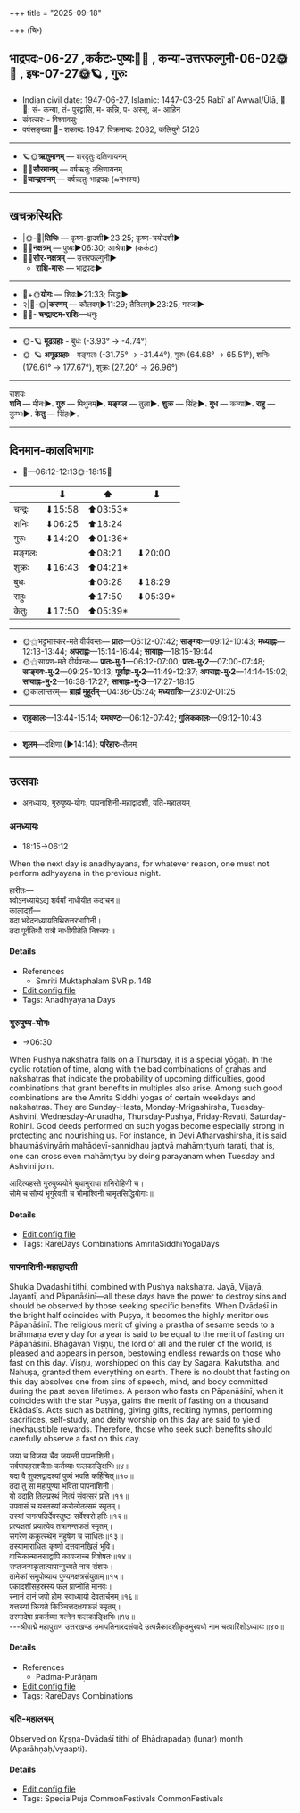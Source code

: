 +++
title = "2025-09-18"

+++
(चि॰)
## भाद्रपदः-06-27  ,कर्कटः-पुष्यः🌛🌌  ,  कन्या-उत्तरफल्गुनी-06-02🌞🌌  ,  इषः-07-27🌞🪐  , गुरुः
- Indian civil date: 1947-06-27, Islamic: 1447-03-25 Rabīʿ alʾ Awwal/Ūlā, 🌌🌞: सं- कन्या, तं- पुरट्टासि, म- कन्नि, प- अस्सू, अ- आहिन
- संवत्सरः - विश्वावसुः
- वर्षसङ्ख्या 🌛- शकाब्दः 1947, विक्रमाब्दः 2082, कलियुगे 5126
___________________
- 🪐🌞**ऋतुमानम्** — शरदृतुः दक्षिणायनम्
- 🌌🌞**सौरमानम्** — वर्षऋतुः दक्षिणायनम्
- 🌛**चान्द्रमानम्** — वर्षऋतुः भाद्रपदः (≈नभस्यः)
___________________


## खचक्रस्थितिः
- |🌞-🌛|**तिथिः** — कृष्ण-द्वादशी►23:25; कृष्ण-त्रयोदशी►  
- 🌌🌛**नक्षत्रम्** — पुष्यः►06:30; आश्रेषा► (कर्कटः)  
- 🌌🌞**सौर-नक्षत्रम्** — उत्तरफल्गुनी►  
  - **राशि-मासः** — भाद्रपदः► 
___________________
- 🌛+🌞**योगः** — शिवः►21:33; सिद्धः►  
- २|🌛-🌞|**करणम्** — कौलवम्►11:29; तैतिलम्►23:25; गरजा►  
- 🌌🌛- **चन्द्राष्टम-राशिः**—धनुः  
___________________
- 🌞-🪐 **मूढग्रहाः** - बुधः (-3.93° → -4.74°)
- 🌞-🪐 **अमूढग्रहाः** - मङ्गलः (-31.75° → -31.44°), गुरुः (64.68° → 65.51°), शनिः (176.61° → 177.67°), शुक्रः (27.20° → 26.96°)
___________________
राशयः  
**शनि** — मीनः►. **गुरु** — मिथुनम्►. **मङ्गल** — तुला►. **शुक्र** — सिंहः►. **बुध** — कन्या►. **राहु** — कुम्भः►. **केतु** — सिंहः►. 
___________________


## दिनमान-कालविभागाः
- 🌅—06:12-12:13🌞-18:15🌇  

|      |⬇     |⬆     |⬇     |
|------|-----|-----|------|
|चन्द्रः|⬇15:58 |⬆03:53*|     |
|शनिः   |⬇06:25 |⬆18:24 |     |
|गुरुः  |⬇14:20 |⬆01:36*|     |
|मङ्गलः |     |⬆08:21 |⬇20:00 |
|शुक्रः |⬇16:43 |⬆04:21*|     |
|बुधः   |     |⬆06:28 |⬇18:29 |
|राहुः  |     |⬆17:50 |⬇05:39*|
|केतुः  |⬇17:50 |⬆05:39*|     |
___________________
- 🌞⚝भट्टभास्कर-मते वीर्यवन्तः— **प्रातः**—06:12-07:42; **साङ्गवः**—09:12-10:43; **मध्याह्नः**—12:13-13:44; **अपराह्णः**—15:14-16:44; **सायाह्नः**—18:15-19:44  
- 🌞⚝सायण-मते वीर्यवन्तः— **प्रातः-मु॰1**—06:12-07:00; **प्रातः-मु॰2**—07:00-07:48; **साङ्गवः-मु॰2**—09:25-10:13; **पूर्वाह्णः-मु॰2**—11:49-12:37; **अपराह्णः-मु॰2**—14:14-15:02; **सायाह्नः-मु॰2**—16:38-17:27; **सायाह्नः-मु॰3**—17:27-18:15  
- 🌞कालान्तरम्— **ब्राह्मं मुहूर्तम्**—04:36-05:24; **मध्यरात्रिः**—23:02-01:25  
___________________
- **राहुकालः**—13:44-15:14; **यमघण्टः**—06:12-07:42; **गुलिककालः**—09:12-10:43  
___________________
- **शूलम्**—दक्षिणा (►14:14); **परिहारः**–तैलम्  
___________________

## उत्सवाः
- अनध्यायः, गुरुपुष्य-योगः, पापनाशिनी-महाद्वादशी, यति-महालयम्
### अनध्यायः
- 18:15→06:12



When the next day is anadhyayana, for whatever reason, one must not perform adhyayana in the previous night.

हारीतः—  
श्वोऽनध्यायेऽद्य शर्वर्यां नाधीयीत कदाचन॥  
कालादर्शे—  
यदा भवेदनध्यायतिथिरुत्तरभागिनी।  
तदा पूर्वतिथौ रात्रौ नाधीयीतेति निश्चयः॥



#### Details
- References
  - Smriti Muktaphalam SVR p.  148
- [Edit config file](https://github.com/jyotisham/adyatithi/blob/master/time_focus/adhyayana/description_only/anadhyAyaH~pUrvarAtrau.toml)
- Tags: Anadhyayana Days


### गुरुपुष्य-योगः
- →06:30



When Pushya nakshatra falls on a Thursday, it is a special yōgaḥ. In the cyclic rotation of time, along with the bad combinations of grahas and nakshatras that indicate the probability of upcoming difficulties, good combinations that grant benefits in multiples also arise. Among such good combinations are the Amrita Siddhi yogas of certain weekdays and nakshatras. They are Sunday-Hasta, Monday-Mrigashirsha, Tuesday-Ashvini, Wednesday-Anuradha, Thursday-Pushya, Friday-Revati, Saturday-Rohini. Good deeds performed on such yogas become especially strong in protecting and nourishing us.
For instance, in Devi Atharvashirsha, it is said bhaumāśvinyāṁ mahādevī-sannidhau japtvā mahāmr̥tyuṁ tarati, that is, one can cross even mahāmr̥tyu by doing parayanam when Tuesday and Ashvini join.

आदित्यहस्ते गुरुपुष्ययोगे बुधानुराधा शनिरोहिणी च।  
सोमे च सौम्यं भृगुरेवती च भौमाश्विनी चामृतसिद्धियोगाः॥



#### Details
- [Edit config file](https://github.com/jyotisham/adyatithi/blob/master/time_focus/amrita-siddhi/description_only/gurupuSya-yOgaH.toml)
- Tags: RareDays Combinations AmritaSiddhiYogaDays


### पापनाशिनी-महाद्वादशी



Shukla Dvadashi tithi, combined with Pushya nakshatra. Jayā, Vijayā, Jayantī, and Pāpanāśinī—all these days have the power to destroy sins and should be observed by those seeking specific benefits. When Dvādaśī in the bright half coincides with Puṣya, it becomes the highly meritorious Pāpanāśinī. The religious merit of giving a prastha of sesame seeds to a brāhmaṇa every day for a year is said to be equal to the merit of fasting on Pāpanāśinī. Bhagavan Viṣṇu, the lord of all and the ruler of the world, is pleased and appears in person, bestowing endless rewards on those who fast on this day. Viṣṇu, worshipped on this day by Sagara, Kakutstha, and Nahuṣa, granted them everything on earth. There is no doubt that fasting on this day absolves one from sins of speech, mind, and body committed during the past seven lifetimes. A person who fasts on Pāpanāśinī, when it coincides with the star Puṣya, gains the merit of fasting on a thousand Ekādaśīs. Acts such as bathing, giving gifts, reciting hymns, performing sacrifices, self-study, and deity worship on this day are said to yield inexhaustible rewards. Therefore, those who seek such benefits should carefully observe a fast on this day.

जया च विजया चैव जयन्ती पापनाशिनी।  
सर्वपापहराश्चैताः कर्तव्याः फलकाङ्क्षिभिः॥४॥  
यदा वै शुक्लद्वादश्यां पुष्यं भवति कर्हिचित्॥१०॥  
तदा तु सा महापुण्या भविता पापनाशिनी।  
यो ददाति तिलप्रस्थं नित्यं संवत्सरं प्रति॥११॥  
उपवासं च यस्तस्यां करोत्येतत्समं स्मृतम्।  
तस्यां जगत्पतिर्देवस्तुष्टः सर्वेश्वरो हरिः॥१२॥  
प्रत्यक्षतां प्रयात्येव तत्रानन्तफलं स्मृतम्।  
सगरेण ककुत्स्थेन नहुषेण च साधितः॥१३॥  
तस्यामाराधितः कृष्णो दत्तवानखिलं भुवि।  
वाचिकान्मानसाद्वापि कायजाच्च विशेषतः॥१४॥  
सप्तजन्मकृतात्पापान्मुच्यते नात्र संशयः।  
तामेकां समुपोष्याथ पुण्यनक्षत्रसंयुताम्॥१५॥  
एकादशीसहस्रस्य फलं प्राप्नोति मानवः।  
स्नानं दानं जपो होमः स्वाध्यायो देवतार्चनम्॥१६॥  
यत्तस्यां क्रियते किञ्चित्तदक्षयफलं स्मृतम्।  
तस्मादेषा प्रकर्तव्या यत्नेन फलकाङ्क्षिभिः॥१७॥  
---श्रीपाद्मे महापुराण उत्तरखण्ड उमापतिनारदसंवादे उत्पन्नैकादशीकृतमुरवधो नाम चत्वारिंशोऽध्यायः॥४०॥



#### Details
- References
  - Padma-Purāṇam
- [Edit config file](https://github.com/jyotisham/adyatithi/blob/master/time_focus/monthly/dvAdashI/description_only/pApanAzinI~mahAdvAdazI.toml)
- Tags: RareDays Combinations


### यति-महालयम्

Observed on Kr̥ṣṇa-Dvādaśī tithi of Bhādrapadaḥ (lunar) month (Aparāhṇaḥ/vyaapti). 



#### Details
- [Edit config file](https://github.com/jyotisham/adyatithi/blob/master/devatA/pitR/lunar_month/tithi/06/27/yati-mahAlayam.toml)
- Tags: SpecialPuja CommonFestivals CommonFestivals


